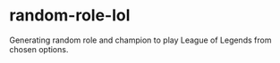 # random-role-lol
Generating random role and champion to play League of Legends from chosen options.
